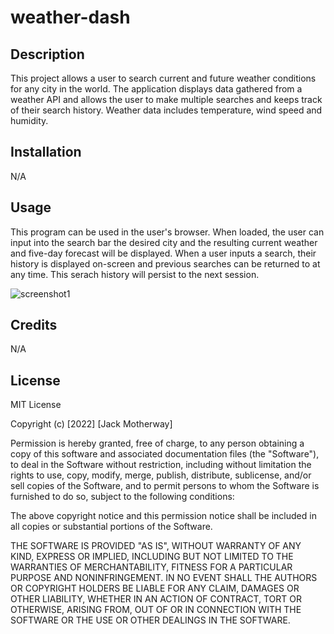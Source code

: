 # weather-dash

## Description

This project allows a user to search current and future weather conditions for any city in the world. The application displays data gathered from a weather API and allows the user to make multiple searches and keeps track of their search history. Weather data includes temperature, wind speed and humidity.

## Installation

N/A

## Usage

This program can be used in the user's browser. When loaded, the user can input into the search bar the desired city and the resulting current weather and five-day forecast will be displayed. When a user inputs a search, their history is displayed on-screen and previous searches can be returned to at any time. This serach history will persist to the next session.

![screenshot1](https://user-images.githubusercontent.com/15790800/187343851-0e1ad5d3-a25e-46f8-a65b-0ea4b1e4d27b.PNG)


## Credits

N/A

## License

MIT License

Copyright (c) [2022] [Jack Motherway]

Permission is hereby granted, free of charge, to any person obtaining a copy
of this software and associated documentation files (the "Software"), to deal
in the Software without restriction, including without limitation the rights
to use, copy, modify, merge, publish, distribute, sublicense, and/or sell
copies of the Software, and to permit persons to whom the Software is
furnished to do so, subject to the following conditions:

The above copyright notice and this permission notice shall be included in all
copies or substantial portions of the Software.

THE SOFTWARE IS PROVIDED "AS IS", WITHOUT WARRANTY OF ANY KIND, EXPRESS OR
IMPLIED, INCLUDING BUT NOT LIMITED TO THE WARRANTIES OF MERCHANTABILITY,
FITNESS FOR A PARTICULAR PURPOSE AND NONINFRINGEMENT. IN NO EVENT SHALL THE
AUTHORS OR COPYRIGHT HOLDERS BE LIABLE FOR ANY CLAIM, DAMAGES OR OTHER
LIABILITY, WHETHER IN AN ACTION OF CONTRACT, TORT OR OTHERWISE, ARISING FROM,
OUT OF OR IN CONNECTION WITH THE SOFTWARE OR THE USE OR OTHER DEALINGS IN THE
SOFTWARE.
